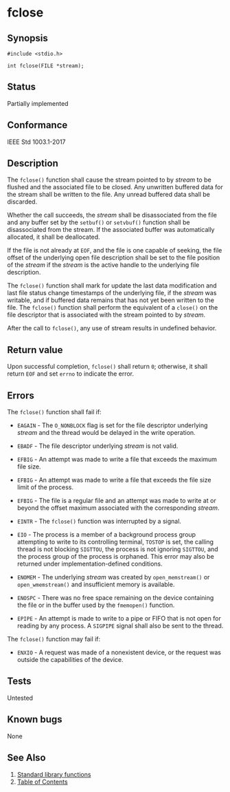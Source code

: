 # fclose

## Synopsis

`#include <stdio.h>`

`int fclose(FILE *stream);`

## Status

Partially implemented

## Conformance

IEEE Std 1003.1-2017

## Description

The `fclose()` function shall cause the stream pointed to by _stream_ to be flushed and the associated file to be
closed. Any unwritten buffered data for the stream shall be written to the file. Any unread buffered data shall be
discarded.

Whether the call succeeds, the _stream_ shall be disassociated from the file and any buffer set by the `setbuf()`
or `setvbuf()` function shall be disassociated from the stream. If the associated buffer was automatically allocated,
it shall be deallocated.

If the file is not already at `EOF`, and the file is one capable of seeking, the file offset of the underlying open file
description shall be set to the file position of the _stream_ if the _stream_ is the active handle to the underlying
file description.

The `fclose()` function shall mark for update the last data modification and last file status change timestamps of the
underlying file, if the _stream_ was writable, and if buffered data remains that has not yet been written to the file.
The `fclose()` function shall perform the equivalent of a `close()` on the file descriptor that is associated with the
stream pointed to by _stream_.

After the call to `fclose()`, any use of stream results in undefined behavior.

## Return value

Upon successful completion, `fclose()` shall return `0`; otherwise, it shall return `EOF` and set
`errno` to indicate the error.

## Errors

The `fclose()` function shall fail if:

* `EAGAIN` - The `O_NONBLOCK` flag is set for the file descriptor underlying _stream_ and the thread would be delayed
in the write operation.

* `EBADF` - The file descriptor underlying _stream_ is not valid.

* `EFBIG` - An attempt was made to write a file that exceeds the maximum file size.

* `EFBIG` - An attempt was made to write a file that exceeds the file size limit of the process.

* `EFBIG` - The file is a regular file and an attempt was made to write at or beyond the offset maximum associated with
the corresponding _stream_.

* `EINTR` - The `fclose()` function was interrupted by a signal.

* `EIO` - The process is a member of a background process group attempting to write to its controlling terminal,
`TOSTOP` is set, the calling thread is not blocking `SIGTTOU`, the process is not ignoring `SIGTTOU`, and the process
group of the process is orphaned. This error may also be returned under implementation-defined conditions.

* `ENOMEM` - The underlying _stream_ was created by `open_memstream()` or `open_wmemstream()` and insufficient memory
is available.

* `ENOSPC` - There was no free space remaining on the device containing the file or in the buffer used by the
`fmemopen()` function.

* `EPIPE` - An attempt is made to write to a pipe or FIFO that is not open for reading by any process. A `SIGPIPE`
signal shall also be sent to the thread.

The `fclose()` function may fail if:

* `ENXIO` - A request was made of a nonexistent device, or the request was outside the capabilities of the device.

## Tests

Untested

## Known bugs

None

## See Also

1. [Standard library functions](../README.md)
2. [Table of Contents](../../../README.md)
